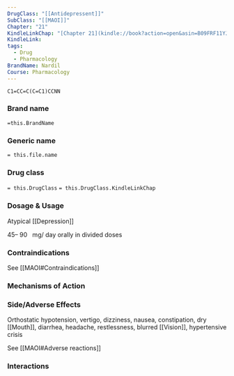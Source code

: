 ```yaml
---
DrugClass: "[[Antidepressent]]"
SubClass: "[[MAOI]]"
Chapter: "21"
KindleLinkChap: "[Chapter 21](kindle://book?action=open&asin=B09FRF11YJ&location=10945)"
KindleLink: 
tags:
  - Drug
  - Pharmacology
BrandName: Nardil
Course: Pharmacology
---
```

```smiles
C1=CC=C(C=C1)CCNN
```

### Brand name
`=this.BrandName`
### Generic name
`= this.file.name`
### Drug class 
`= this.DrugClass`
	`= this.DrugClass.KindleLinkChap`

### Dosage & Usage
Atypical [[Depression]]

45– 90   mg/ day orally in divided doses

### Contraindications
See [[MAOI#Contraindications]]

### Mechanisms of Action

### Side/Adverse Effects
Orthostatic hypotension, vertigo, dizziness, nausea, constipation, dry [[Mouth]], diarrhea, headache, restlessness, blurred [[Vision]], hypertensive crisis

See [[MAOI#Adverse reactions]]

### Interactions
